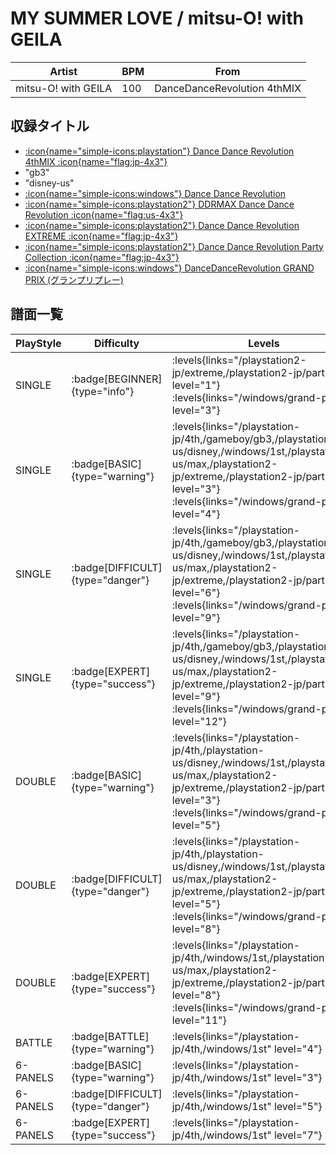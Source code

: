 # MY SUMMER LOVE / mitsu-O! with GEILA

|Artist|BPM|From|
|------|---|----|
|mitsu-O! with GEILA|100|DanceDanceRevolution 4thMIX|

## 収録タイトル

- [:icon{name="simple-icons:playstation"} Dance Dance Revolution 4thMIX :icon{name="flag:jp-4x3"}](/playstation-jp/4th)
- "gb3"
- "disney-us"
- [:icon{name="simple-icons:windows"} Dance Dance Revolution](/windows/1st)
- [:icon{name="simple-icons:playstation2"} DDRMAX Dance Dance Revolution :icon{name="flag:us-4x3"}](/playstation2-us/max)
- [:icon{name="simple-icons:playstation2"} Dance Dance Revolution EXTREME :icon{name="flag:jp-4x3"}](/playstation2-jp/extreme)
- [:icon{name="simple-icons:playstation2"} Dance Dance Revolution Party Collection :icon{name="flag:jp-4x3"}](/playstation2-jp/party)
- [:icon{name="simple-icons:windows"} DanceDanceRevolution GRAND PRIX (グランプリプレー)](/windows/grand-prix)

## 譜面一覧

|PlayStyle|Difficulty|Levels|Notes|Movie|
|---------|----------|------|-----|-----|
|SINGLE| :badge[BEGINNER]{type="info"}| :levels{links="/playstation2-jp/extreme,/playstation2-jp/party" level="1"} :levels{links="/windows/grand-prix" level="3"}|65/0||
|SINGLE| :badge[BASIC]{type="warning"}| :levels{links="/playstation-jp/4th,/gameboy/gb3,/playstation-us/disney,/windows/1st,/playstation2-us/max,/playstation2-jp/extreme,/playstation2-jp/party" level="3"} :levels{links="/windows/grand-prix" level="4"}|117/0||
|SINGLE| :badge[DIFFICULT]{type="danger"}| :levels{links="/playstation-jp/4th,/gameboy/gb3,/playstation-us/disney,/windows/1st,/playstation2-us/max,/playstation2-jp/extreme,/playstation2-jp/party" level="6"} :levels{links="/windows/grand-prix" level="9"}|189/0||
|SINGLE| :badge[EXPERT]{type="success"}| :levels{links="/playstation-jp/4th,/gameboy/gb3,/playstation-us/disney,/windows/1st,/playstation2-us/max,/playstation2-jp/extreme,/playstation2-jp/party" level="9"} :levels{links="/windows/grand-prix" level="12"}|260/0||
|DOUBLE| :badge[BASIC]{type="warning"}| :levels{links="/playstation-jp/4th,/playstation-us/disney,/windows/1st,/playstation2-us/max,/playstation2-jp/extreme,/playstation2-jp/party" level="3"} :levels{links="/windows/grand-prix" level="5"}|119/0||
|DOUBLE| :badge[DIFFICULT]{type="danger"}| :levels{links="/playstation-jp/4th,/playstation-us/disney,/windows/1st,/playstation2-us/max,/playstation2-jp/extreme,/playstation2-jp/party" level="5"} :levels{links="/windows/grand-prix" level="8"}|186/0||
|DOUBLE| :badge[EXPERT]{type="success"}| :levels{links="/playstation-jp/4th,/windows/1st,/playstation2-us/max,/playstation2-jp/extreme,/playstation2-jp/party" level="8"} :levels{links="/windows/grand-prix" level="11"}|244/0||
|BATTLE| :badge[BATTLE]{type="warning"}| :levels{links="/playstation-jp/4th,/windows/1st" level="4"}|||
|6-PANELS| :badge[BASIC]{type="warning"}| :levels{links="/playstation-jp/4th,/windows/1st" level="3"}|119/0||
|6-PANELS| :badge[DIFFICULT]{type="danger"}| :levels{links="/playstation-jp/4th,/windows/1st" level="5"}|186/0||
|6-PANELS| :badge[EXPERT]{type="success"}| :levels{links="/playstation-jp/4th,/windows/1st" level="7"}|246/0||

